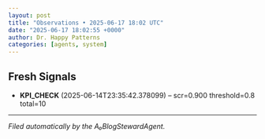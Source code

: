 ```yaml
---
layout: post
title: "Observations • 2025-06-17 18:02 UTC"
date: "2025-06-17 18:02:55 +0000"
author: Dr. Happy Patterns
categories: [agents, system]
---
```


## Fresh Signals

* **KPI_CHECK** (2025-06-14T23:35:42.378099) – scr=0.900 threshold=0.8 total=10

---

*Filed automatically by the A₀BlogStewardAgent.*
